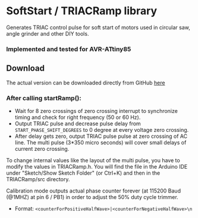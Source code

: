 # SoftStart / TRIACRamp library
Generates TRIAC control pulse for soft start of motors used in circular saw, angle grinder and other DIY tools.

### Implemented and tested for AVR-ATtiny85

## Download
The actual version can be downloaded directly from GitHub [here](https://github.com/ArminJo/SoftStart/blob/master/TRIACRamp.zip?raw=true)

### After calling startRamp():
- Wait for 8 zero crossings of zero crossing interrupt to synchronize timing and check for right frequency (50 or 60 Hz).
- Output TRIAC pulse and decrease pulse delay from `START_PHASE_SHIFT_DEGREES` to 0 degree at every voltage zero crossing.
- After delay gets zero, output TRIAC pulse pulse at zero crossing of AC line. The multi pulse (3*350 micro seconds) will cover small delays of current zero crossing.

To change internal values like the layout of the multi pulse, you have to modify the values in TRIACRamp.h. You will find the file in the Arduino IDE under "Sketch/Show Sketch Folder" (or Ctrl+K) and then in the TRIACRamp/src directory.

Calibration mode outputs actual phase counter forever (at 115200 Baud (@1MHZ) at pin 6 / PB1) in order to adjust the 50% duty cycle trimmer.
- Format: `<counterForPositiveHalfWave>|<counterForNegativeHalfWave>\n`

